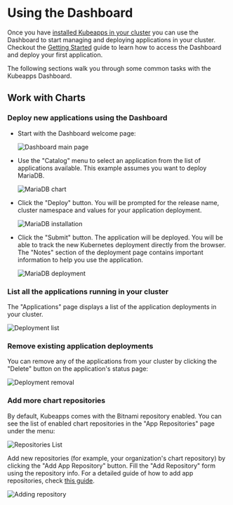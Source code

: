 # Using the Dashboard

Once you have [installed Kubeapps in your cluster](https://github.com/vmware-tanzu/kubeapps/tree/main/chart/kubeapps) you can use the Dashboard to start managing and deploying applications in your cluster. Checkout the [Getting Started](./getting-started.md) guide to learn how to access the Dashboard and deploy your first application.

The following sections walk you through some common tasks with the Kubeapps Dashboard.

## Work with Charts

### Deploy new applications using the Dashboard

- Start with the Dashboard welcome page:

  ![Dashboard main page](/site/themes/template/static/img/docs/dashboard-home.png)

- Use the "Catalog" menu to select an application from the list of applications available. This example assumes you want to deploy MariaDB.

  ![MariaDB chart](/site/themes/template/static/img/docs/mariadb-chart.png)

- Click the "Deploy" button. You will be prompted for the release name, cluster namespace and values for your application deployment.

  ![MariaDB installation](/site/themes/template/static/img/docs/mariadb-installation.png)

- Click the "Submit" button. The application will be deployed. You will be able to track the new Kubernetes deployment directly from the browser. The "Notes" section of the deployment page contains important information to help you use the application.

  ![MariaDB deployment](/site/themes/template/static/img/docs/mariadb-deployment.png)

### List all the applications running in your cluster

The "Applications" page displays a list of the application deployments in your cluster.

![Deployment list](/site/themes/template/static/img/docs/dashboard-deployments.png)

### Remove existing application deployments

You can remove any of the applications from your cluster by clicking the "Delete" button on the application's status page:

![Deployment removal](/site/themes/template/static/img/docs/dashboard-delete-deployment.png)

### Add more chart repositories

By default, Kubeapps comes with the Bitnami repository enabled. You can see the list of enabled chart repositories in the "App Repositories" page under the menu:

![Repositories List](/site/themes/template/static/img/docs/dashboard-repos.png)

Add new repositories (for example, your organization's chart repository) by clicking the "Add App Repository" button. Fill the "Add Repository" form using the repository info. For a detailed guide of how to add app repositories, check [this guide](./private-app-repository.md).

![Adding repository](/site/themes/template/static/img/docs/dashboard-add-repo.png)
